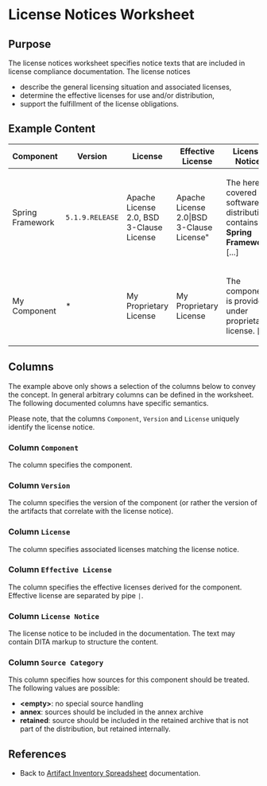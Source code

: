 # License Notices Worksheet

## Purpose
The license notices worksheet specifies notice texts that are included in license
compliance documentation. The license notices
* describe the general licensing situation and associated licenses,
* determine the effective licenses for use and/or distribution,
* support the fulfillment of the license obligations.

## Example Content

| Component | Version | License | Effective License | License Notice |
| --- | --- | --- | --- | --- |
| Spring Framework | `5.1.9.RELEASE` | Apache License 2.0, BSD 3-Clause License | Apache License 2.0&#124;BSD 3-Clause License" | <p>The herein covered software distribution contains <b>Spring Framework</b> [...]</p> |
| My Component | * | My Proprietary License | My Proprietary License | <p>The component is provided under proprietary license. [...]</p> |

## Columns
The example above only shows a selection of the columns below to convey the concept.
In general arbitrary columns can be defined in the worksheet. The following
documented columns have specific semantics.

Please note, that the columns `Component`, `Version` and `License` uniquely identify the license notice.

### Column `Component`
The column specifies the component. 

### Column `Version`
The column specifies the version of the component (or rather the version of the artifacts that correlate with the 
license notice).

### Column `License`
The column specifies associated licenses matching the license notice.

### Column `Effective License`
The column specifies the effective licenses derived for the component. Effective license are separated by pipe `|`. 

### Column `License Notice`
The license notice to be included in the documentation. The text may contain DITA markup to structure the 
content.
  
### Column `Source Category`
This column specifies how sources for this component should be treated. The following values are possible:
* **&lt;empty&gt;**: no special source handling
* **annex**: sources should be included in the annex archive
* **retained**: source should be included in the retained archive that is not part of the distribution, but 
  retained internally.

## References
* Back to [Artifact Inventory Spreadsheet](artifact-inventory-spreadsheet.md) documentation.